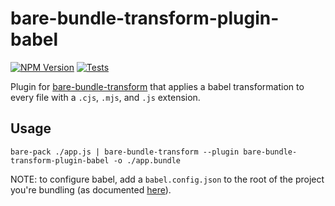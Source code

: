 # bare-bundle-transform-plugin-babel

[![NPM Version](https://img.shields.io/npm/v/bare-bundle-transform-plugin-babel)](https://npmjs.com/package/bare-bundle-transform-plugin-babel)
[![Tests](https://img.shields.io/github/actions/workflow/status/didericis/bare-bundle-transform-plugin-babel/test.yml?label=tests)](https://github.com/Didericis/bare-bundle-transform/actions/workflows/test.yml)

Plugin for [bare-bundle-transform](https://github.com/Didericis/bare-bundle-transform) that applies a babel transformation to every file with a `.cjs`, `.mjs`, and `.js` extension.

## Usage

```console
bare-pack ./app.js | bare-bundle-transform --plugin bare-bundle-transform-plugin-babel -o ./app.bundle
```

NOTE: to configure babel, add a `babel.config.json` to the root of the project you're bundling (as documented [here](https://babeljs.io/docs/configuration)).
